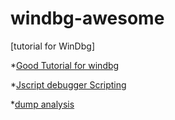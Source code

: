 # windbg-awesome
[tutorial for WinDbg]

  *[Good Tutorial for windbg](https://stackoverflow.com/questions/4946685/good-tutorial-for-windbg)

  *[Jscript debugger Scripting](https://docs.microsoft.com/en-us/windows-hardware/drivers/debugger/javascript-debugger-scripting)

  *[dump analysis](http://www.dumpanalysis.org/) 

